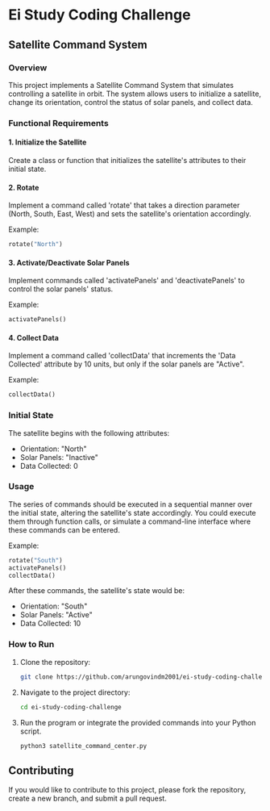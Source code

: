 # Ei Study Coding Challenge

## Satellite Command System

### Overview

This project implements a Satellite Command System that simulates controlling a satellite in orbit. The system allows users to initialize a satellite, change its orientation, control the status of solar panels, and collect data.

### Functional Requirements

#### 1. Initialize the Satellite

Create a class or function that initializes the satellite's attributes to their initial state.

#### 2. Rotate

Implement a command called 'rotate' that takes a direction parameter (North, South, East, West) and sets the satellite's orientation accordingly.

Example:
```python
rotate("North")
```

#### 3. Activate/Deactivate Solar Panels

Implement commands called 'activatePanels' and 'deactivatePanels' to control the solar panels' status.

Example:
```python
activatePanels()
```

#### 4. Collect Data

Implement a command called 'collectData' that increments the 'Data Collected' attribute by 10 units, but only if the solar panels are "Active".

Example:
```python
collectData()
```

### Initial State

The satellite begins with the following attributes:
- Orientation: "North"
- Solar Panels: "Inactive"
- Data Collected: 0

### Usage

The series of commands should be executed in a sequential manner over the initial state, altering the satellite's state accordingly. You could execute them through function calls, or simulate a command-line interface where these commands can be entered.

Example:
```python
rotate("South")
activatePanels()
collectData()
```

After these commands, the satellite's state would be:
- Orientation: "South"
- Solar Panels: "Active"
- Data Collected: 10

### How to Run

1. Clone the repository:
   ```bash
   git clone https://github.com/arungovindm2001/ei-study-coding-challenge.git
   ```

2. Navigate to the project directory:
   ```bash
   cd ei-study-coding-challenge
   ```

3. Run the program or integrate the provided commands into your Python script.
   ```
   python3 satellite_command_center.py
   ```


## Contributing

If you would like to contribute to this project, please fork the repository, create a new branch, and submit a pull request.